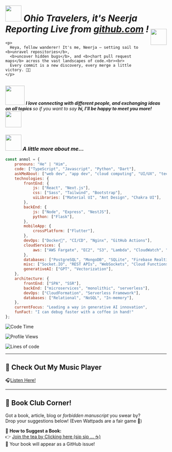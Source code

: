 <div style="display: flex; align-items: center; justify-content: space-between;">
  <div>
    <em> <h1> <img src="https://media.giphy.com/media/v1.Y2lkPTc5MGI3NjExeHM4YmQzZXh2OHIya3pvd3U1cW5qYWk0MXpjdGQ2cDJsZ2I3eWV1dSZlcD12MV9zdGlja2Vyc19zZWFyY2gmY3Q9cw/Rab1fKVVxQZH2T5Xf1/giphy.gif" width="50" /> 
      Ohio Travelers, it's Neerja Reporting Live from <a href="https://github.com/neerja-1984" target="_blank">github.com</a> ! </h1> </em>
    
    <p>
      Heya, fellow wanderer! It's me, Neerja — setting sail to <b>unravel repositories</b>, 
      <b>uncover hidden bugs</b>, and <b>chart pull request maps</b> across the vast landscapes of code.<br><br>
      Every commit is a new discovery, every merge a little victory. 🧭✨
    </p>
    
  </div>
  <div>
    <img src="https://media.giphy.com/media/v1.Y2lkPTc5MGI3NjExN3Z2djZiMHJpdWpzbW1mOTU1cnNwdTNyNTBkNmlyaTRhZXZoNGN2bSZlcD12MV9zdGlja2Vyc19zZWFyY2gmY3Q9cw/L0rgqaWEtCjJr6usq4/giphy.gif" width="50" />
  </div>
</div>


<img src="https://media.giphy.com/media/LnQjpWaON8nhr21vNW/giphy.gif" width="60"> <em><b>I love connecting with different people, and exchanging ideas on all topics </b> so if you want to say <b>hi, I'll be happy to meet you more!</b> </em> <img src="https://media.giphy.com/media/hvRJCLFzcasrR4ia7z/giphy.gif" width="50" />


### <img src="https://media1.giphy.com/media/v1.Y2lkPTc5MGI3NjExcWJuZDFiOG13M2xhcDVyMXhma21kMHk2ZGtqNjl5eWZwZDVtOWR2dCZlcD12MV9pbnRlcm5hbF9naWZfYnlfaWQmY3Q9cw/AcNGtH7raRIiQxnDu7/giphy.gif" width="50" />  <em> A little more about me...  </em>

```javascript
const anmol = {
    pronouns: "He" | "Him",
    code: ["TypeScript", "Javascript", "Python", "Dart"],
    askMeAbout: ["web dev", "app dev", "cloud computing", "UI/UX", "tech trends"],
    technologies: {
        frontEnd: {
            js: ["React", "Next.js"],
            css: ["Sass", "Tailwind", "Bootstrap"],
            uiLibraries: ["Material UI", "Ant Design", "Chakra UI"],
        },
        backEnd: {
            js: ["Node", "Express", "NestJS"],
            python: ["Flask"],
        },
        mobileApp: {
            crossPlatform: ["Flutter"],
        },
        devOps: ["Docker🐳", "CI/CD", "Nginx", "GitHub Actions"],
        cloudServices: {
            aws: ["AWS Fargate", "EC2", "S3", "Lambda", "CloudWatch", "RDS"],
        },
        databases: ["PostgreSQL", "MongoDB", "SQLite", "Firebase Realtime DB", "redis"],
        misc: ["Socket.IO", "REST APIs", "WebSockets", "Cloud Functions"],
        generativeAI: ["GPT", "Vectorization"],
    },
    architecture: {
        frontEnd: ["SPA", "SSR"],
        backEnd: ["microservices", "monolithic", "serverless"],
        devOps: ["CloudFormation", "Serverless Framework"],
        databases: ["Relational", "NoSQL", "In-memory"],
    },
    currentFocus: "Leading a way in generative AI innovation",
    funFact: "I can debug faster with a coffee in hand!"
};
```





![Code Time](http://img.shields.io/badge/Code%20Time-4%2C062%20hrs%2021%20mins-blue)

![Profile Views](http://img.shields.io/badge/Profile%20Views-781-blue)

![Lines of code](https://img.shields.io/badge/From%20Hello%20World%20I%27ve%20Written-6.8%20million%20lines%20of%20code-blue)

---------------

## 🎵 Check Out My Music Player  
🎧[Listen Here!](https://neerja-1984.github.io/music-player/)


------------------

## 📖 Book Club Corner!  
Got a book, article, blog or *forbidden manuscript* you swear by?  
Drop your suggestions below! (Even Wattpads are a fair game 👀)

📌 **How to Suggest a Book:**  
👉 [Join the tea by Clicking here (sip sip ... ☕️)](https://neerja-1984.github.io/book-club/)  
🚀 Your book will appear as a GitHub issue!
